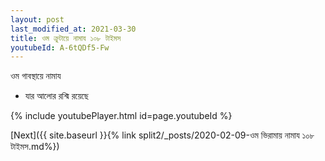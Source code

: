 ```yaml
---
layout: post
last_modified_at: 2021-03-30
title: ওম ক্রুটায়ে নামায ১০৮ টাইমস
youtubeId: A-6tQDf5-Fw
---
```

 
 
 ওম গাবস্থায়ে নামায  
 
 -  যার আলোর রশ্মি রয়েছে 
 
  
 
  
 
 
 
 
 
 


{% include youtubePlayer.html id=page.youtubeId %}
 
[Next]({{ site.baseurl }}{% link  split2/_posts/2020-02-09-ওম ভিরামায় নামায ১০৮ টাইমস.md%})
 
